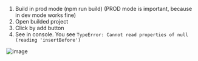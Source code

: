 1. Build in prod mode (npm run build) (PROD mode is important, because in dev mode works fine)  
2. Open builded project  
3. Click by add button  
4. See in console. You see ```TypeError: Cannot read properties of null (reading 'insertBefore')```

![image](https://github.com/Spirit04eK/element-plus-bug/assets/32958181/e2d3dad8-a332-4cb1-b54c-37a86fab84d6)  
